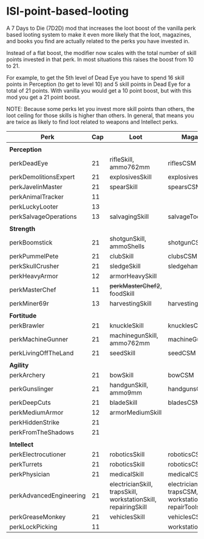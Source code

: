 # ISI-point-based-looting

A 7 Days to Die (7D2D) mod that increases the loot boost of the vanilla perk based looting system to make it even more likely that the loot, magazines, and books you find are actually related to the perks you have invested in.

Instead of a flat boost, the modifier now scales with the total number of skill points invested in that perk. In most situations this raises the boost from 10 to 21.

For example, to get the 5th level of Dead Eye you have to spend 16 skill points in Perception (to get to level 10) and 5 skill points in Dead Eye for a total of 21 points. With vanilla you would get a 10 point boost, but with this mod you get a 21 point boost.

NOTE: Because some perks let you invest more skill points than others, the loot ceiling for those skills is higher than others. In general, that means you are twice as likely to find loot related to weapons and Intellect perks.

|Perk|Cap|Loot|Magazines|Books|
|---|---|---|---|---|
||||||
|**Perception**|||||
|perkDeadEye|21|rifleSkill, ammo762mm|riflesCSM|sniperProb|
|perkDemolitionsExpert|21|explosivesSkill|explosivesCSM||
|perkJavelinMaster|21|spearSkill|spearsCSM|spearHunterProb|
|perkAnimalTracker|11|||huntingProb|
|perkLuckyLooter|13|||luckyProb|
|perkSalvageOperations|13|salvagingSkill|salvageToolsCSM|wastelandProb|
||||||
|**Strength**|||||
|perkBoomstick|21|shotgunSkill, ammoShells|shotgunCSM|shotgunMessiahProb|
|perkPummelPete|21|clubSkill|clubsCSM|batterUpProb|
|perkSkullCrusher|21|sledgeSkill|sledgehammersCSM||
|perkHeavyArmor|12|armorHeavySkill|||
|perkMasterChef|11|~~perkMasterChef2~~, foodSkill|||
|perkMiner69r|13|harvestingSkill|harvestingToolsCSM|artOfMiningProb|
||||||
|**Fortitude**|||||
|perkBrawler|21|knuckleSkill|knucklesCSM|barBrawlingProb|
|perkMachineGunner|21|machinegunSkill, ammo762mm|machineGunsCSM|autoWeaponsProb|
|perkLivingOffTheLand|21|seedSkill|seedCSM||
||||||
|**Agility**|||||
|perkArchery|21|bowSkill|bowCSM|rangersProb|
|perkGunslinger|21|handgunSkill, ammo9mm|handgunsCSM|pistolPeteProb, enforcerProb|
|perkDeepCuts|21|bladeSkill|bladesCSM||
|perkMediumArmor|12|armorMediumSkill|||
|perkHiddenStrike|21|||urbanProb|
|perkFromTheShadows|21|||nightStalkerProb|
||||||
|**Intellect**|||||
|perkElectrocutioner|21|roboticsSkill|roboticsCSM|techJunkieProb|
|perkTurrets|21|roboticsSkill|roboticsCSM|techJunkieProb|
|perkPhysician|21|medicalSkill|medicalCSM||
|perkAdvancedEngineering|21|electricianSkill, trapsSkill, workstationSkill, repairingSkill|electricianCSM, trapsCSM, workstationCSM, repairToolsCSM||
|perkGreaseMonkey|21|vehiclesSkill|vehiclesCSM||
|perkLockPicking|11||workstationCSM|greatHeistProb|
